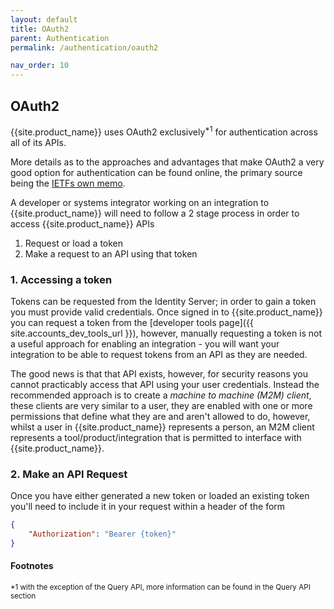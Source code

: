 ```yaml
---
layout: default
title: OAuth2
parent: Authentication
permalink: /authentication/oauth2

nav_order: 10
---
```


## OAuth2

{{site.product_name}} uses OAuth2 exclusively<sup>*1</sup> for authentication across all of its APIs.

More details as to the approaches and advantages that make OAuth2 a very good option for authentication can be found online, the primary source being the [IETFs own memo](https://datatracker.ietf.org/doc/html/rfc6749).

A developer or systems integrator working on an integration to {{site.product_name}} will need to follow a 2 stage process in order to access {{site.product_name}} APIs

1. Request or load a token
2. Make a request to an API using that token

### 1. Accessing a token

Tokens can be requested from the Identity Server; in order to gain a token you must provide valid credentials. Once signed in to {{site.product_name}} you can request a token from the [developer tools page]({{ site.accounts_dev_tools_url }}), however, manually requesting a token is not a useful approach for enabling an integration - you will want your integration to be able to request tokens from an API as they are needed.

The good news is that that API exists, however, for security reasons you cannot practicably access that API using your user credentials. Instead the recommended approach is to create a _machine to machine (M2M) client_, these clients are very similar to a user, they are enabled with one or more permissions that define what they are and aren't allowed to do, however, whilst a user in {{site.product_name}} represents a person, an M2M client represents a tool/product/integration that is permitted to interface with {{site.product_name}}.


### 2. Make an API Request

Once you have either generated a new token or loaded an existing token you'll need to include it in your request within a header of the form
```json
{
    "Authorization": "Bearer {token}"
}
```

#### Footnotes
<sub>*1 with the exception of the Query API, more information can be found in the Query API section</sub>
